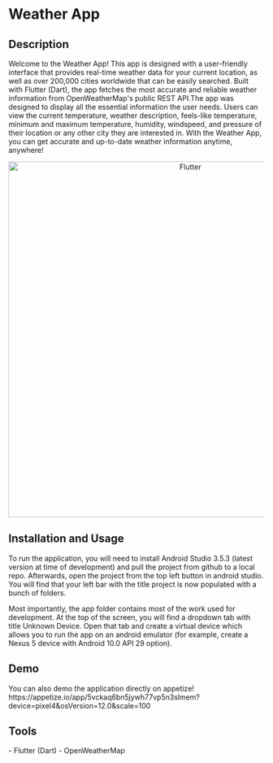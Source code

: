 <h1> Weather App </h1>

<h2> Description </h2>
Welcome to the Weather App! This app is designed with a user-friendly interface that provides real-time weather data for your current location, as well as over 200,000 cities worldwide that can be easily searched. Built with Flutter (Dart), the app fetches the most accurate and reliable weather information from OpenWeatherMap's public REST API.The app was designed to display all the essential information the user needs. Users can view the current temperature, weather description, feels-like temperature, minimum and maximum temperature, humidity, windspeed, and pressure of their location or any other city they are interested in. With the Weather App, you can get accurate and up-to-date weather information anytime, anywhere!

<br>
<p align="center">
  <img src="https://user-images.githubusercontent.com/108163033/224827269-a8593939-60cc-4821-a0fc-d6fb84c68af9.JPG" alt="Flutter" width="700"/>
</p>

<h2> Installation and Usage </h2>
To run the application, you will need to install Android Studio 3.5.3 (latest version at time of development) and pull the project from github to a local repo. Afterwards, open the project from the top left button in android studio. You will find that your left bar with the title project is now populated with a bunch of folders.

Most importantly, the app folder contains most of the work used for development. At the top of the screen, you will find a dropdown tab with title Unknown Device. Open that tab and create a virtual device which allows you to run the app on an android emulator (for example, create a Nexus 5 device with Android 10.0 API 29 option).

<h2> Demo </h2>
You can also demo the application directly on appetize!
https://appetize.io/app/5vckaq6bn5jywh77vp5n3slmem?device=pixel4&osVersion=12.0&scale=100

<h2> Tools </h2>
- Flutter (Dart) 
- OpenWeatherMap 











